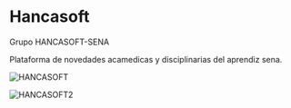 # Hancasoft
Grupo HANCASOFT-SENA

Plataforma de novedades acamedicas y disciplinarias del aprendiz sena.



![HANCASOFT](https://user-images.githubusercontent.com/58921913/145910597-fd03adca-5834-4f4b-a279-498c43bc68bc.JPG)


![HANCASOFT2](https://user-images.githubusercontent.com/58921913/145910645-3c3fd6e5-39dc-4d52-a864-b267e4d8f636.JPG)
